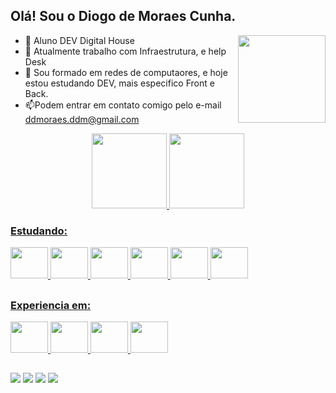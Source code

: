 ## Olá! Sou o Diogo de Moraes Cunha.
<div>
  <img align="Right" height="140em" src="https://images.vexels.com/media/users/3/157294/isolated/lists/81218c2c441da4a5095cb59bcf3a3eb8-icone-desenhado-a-mao-do-computador-portatil.png"/>
  
- 📖 Aluno DEV Digital House
- 🔭 Atualmente trabalho com Infraestrutura, e help Desk
- 🌱 Sou formado em redes de computaores, e hoje estou estudando DEV, mais especifico Front e Back.
- 📫Podem entrar em contato comigo pelo e-mail ddmoraes.ddm@gmail.com



</div>
<div align="center">
  <a href="https://github.com/DiogomCunha">
  <img height="120em" src="https://github-readme-stats.vercel.app/api?username=DiogomCunha&show_icons=true&theme=ice&include_all_commits=true&count_private=true"/>
  <img height="120em" src="https://github-readme-stats.vercel.app/api/top-langs/?username=DiogomCunha&layout=compact&langs_count=7&theme=ice"/>
</div>

  
  
  ### Estudando:
  
 <img height="50" width="60" src = "https://cdn.jsdelivr.net/gh/devicons/devicon/icons/git/git-original.svg" />
 <img height="50" width="60" src="https://cdn.jsdelivr.net/gh/devicons/devicon/icons/github/github-original-wordmark.svg" />
 <img height="50" width="60" src="https://cdn.jsdelivr.net/gh/devicons/devicon/icons/html5/html5-original-wordmark.svg" />
 <img height="50" width="60" src="https://cdn.jsdelivr.net/gh/devicons/devicon/icons/javascript/javascript-original.svg" />
 <img height="50" width="60" src="https://cdn.jsdelivr.net/gh/devicons/devicon/icons/mysql/mysql-original-wordmark.svg" />
 <img height="50" width="60" src="https://cdn.jsdelivr.net/gh/devicons/devicon/icons/vscode/vscode-original-wordmark.svg" />
 
  ##
  
  ### Experiencia em:
  
  <img height="50" width="60" src="https://img.icons8.com/color/48/000000/windows-10.png"/>
 <img height="50" width="60" src="https://img.icons8.com/color/48/000000/active-directory.png"/>
  <img height="50" width="60" src="https://img.icons8.com/external-soft-fill-juicy-fish/60/000000/external-cloud-microservices-soft-fill-soft-fill-juicy-fish.png"/>
    <img height="50" width="60" src="https://img.icons8.com/color/48/000000/azure-1.png"/>

  ##
  
  <div>
      <a href="https://instagram.com/ddemoraes2" target="_blank"><img src="https://img.shields.io/badge/-Instagram-%23E4405F?style=for-the-badge&logo=instagram&logoColor=white" target="_blank"></a>
     <a href="https://www.linkedin.com/in/diogo-de-moraes-612a81102/" target="_blank"><img src="https://img.shields.io/badge/-LinkedIn-%230077B5?style=for-the-badge&logo=linkedin&logoColor=white" target="_blank"></a>
    <a href = "mailto:ddmoraes.ddm@gmail.com"><img src="https://img.shields.io/badge/-Gmail-%23333?style=for-the-badge&logo=gmail&logoColor=white" target="_blank"></a>
    <a href = "https://api.whatsapp.com/send?phone=5531991957040" target= "_blank"><img src="https://img.shields.io/badge/WhatsApp-25D366?style=for-the-badge&logo=whatsapp&logoColor=white"></a>       
  
  </div>
  
  ##
 




